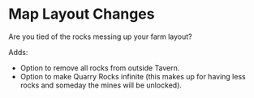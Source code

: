 # Map Layout Changes

Are you tied of the rocks messing up your farm layout?


Adds:
- Option to remove all rocks from outside Tavern.
- Option to make Quarry Rocks infinite (this makes up for having less rocks and someday the mines will be unlocked).
